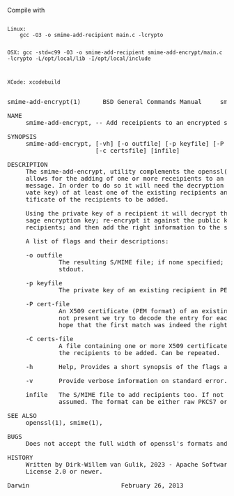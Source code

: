 Compile with

<code>
Linux:
	gcc -O3 -o smime-add-recipient main.c -lcrypto

OSX:
	gcc -std=c99 -O3 -o smime-add-recipient smime-add-encrypt/main.c -lcrypto -L/opt/local/lib -I/opt/local/include 

XCode:
	xcodebuild
</code>

<pre>

smime-add-encrypt(1)      BSD General Commands Manual     smime-add-encrypt(1)

NAME
     smime-add-encrypt, -- Add receipients to an encrypted s/mime message.

SYNOPSIS
     smime-add-encrypt, [-vh] [-o outfile] [-p keyfile] [-P certfile]
                        [-c certsfile] [infile]

DESCRIPTION
     The smime-add-encrypt, utility complements the openssl(1) suite, it
     allows for the adding of one or more receipients to an encrypted s/mime
     message. In order to do so it will need the decryption key (i.e. the pri-
     vate key) of at least one of the existing recipients and one or more cer-
     tificate of the recipients to be added.

     Using the private key of a recipient it will decrypt the symmetric mes-
     sage encryption key; re-encrypt it against the public keys of the new
     recipients; and then add the right information to the s/mime structure.

     A list of flags and their descriptions:

     -o outfile
              The resulting S/MIME file; if none specified; output is send to
              stdout.

     -p keyfile
              The private key of an existing recipient in PEM format.

     -P cert-file
              An X509 certificate (PEM format) of an existing recipient. When
              not present we try to decode the entry for each recipient and
              hope that the first match was indeed the right one.

     -C certs-file
              A file containing one or more X509 certificate (PEM) format of
              the recipients to be added. Can be repeated.

     -h       Help, Provides a short synopsis of the flags and then exists.

     -v       Provide verbose information on standard error.

     infile   The S/MIME file to add recipients too. If not specified stdin is
              assumed. The format can be either raw PKCS7 or PEM.

SEE ALSO
     openssl(1), smime(1),

BUGS
     Does not accept the full width of openssl's formats and engine settings.

HISTORY
     Written by Dirk-Willem van Gulik, 2023 - Apache Software Foundation
     License 2.0 or newer.

Darwin                         February 26, 2013                        Darwin

</pre>
